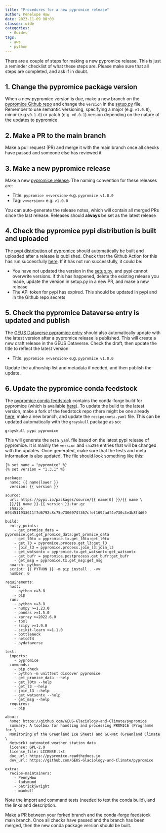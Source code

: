 ```yaml
---
title: "Procedures for a new pypromice release"
author: Penelope How
date: 2023-11-09 00:00
classes: wide
categories:
  - Guides
tags: 
  - aws
  - python
---
```


There are a couple of steps for making a new pypromice release. This is just a reminder checklist of what these steps are. Please make sure that all steps are completed, and ask if in doubt.

## 1. Change the pypromice package version
When a new pypromice version is due, make a new branch on the [pypromice Github repo](https://github.com/GEUS-Glaciology-and-Climate/pypromice) and change the `version` in the [setup.py](https://github.com/GEUS-Glaciology-and-Climate/pypromice/blob/main/setup.py) file. Remember to use semantic versioning, specifying a major (e.g. `v1.0.0`), minor (e.g.`v0.1.0`) or patch (e.g. `v0.0.1`) version depending on the nature of the updates to pypromice

## 2. Make a PR to the main branch
Make a pull request (PR) and merge it with the main branch once all checks have passed and someone else has reviewed it

## 3. Make a new pypromice release
Make a new [pypromice release](https://github.com/GEUS-Glaciology-and-Climate/pypromice/releases). The naming convention for these releases are:

- Title: `pypromice v<version>` e.g. `pypromice v1.0.0`
- Tag: `v<version>` e.g. `v1.0.0`

You can auto-generate the release notes, which will contain all merged PRs since the last release. Releases should **always** be set as the latest release

## 4. Check the pypromice pypi distribution is built and uploaded
The [pypi distribution of pypromice](https://pypi.org/project/pypromice/) should automatically be built and uploaded after a release is published. Check that the Github Action for this has run successfully [here](https://github.com/GEUS-Glaciology-and-Climate/pypromice/actions/workflows/pypi-publish.yml). If it has not run successfully, it could be:

- You have not updated the version in the [setup.py](https://github.com/GEUS-Glaciology-and-Climate/pypromice/blob/main/setup.py), and pypi cannot overwrite versions. If this has happened, delete the existing release you made, update the version in setup.py in a new PR, and make a new release
- The API token for pypi has expired. This should be updated in pypi and in the Github repo secrets

## 5. Check the pypromice Dataverse entry is updated and publish
The [GEUS Dataverse pypromice entry](https://doi.org/10.22008/FK2/3TSBF0) should also automatically update with the latest version after a pypromice release is published. This will create a new draft release in the GEUS Dataverse. Check the draft, then update the title to reflect the latest version:

- Title: `pypromice v<version>` e.g. `pypromice v1.0.0`

Update the authorship list and metadata if needed, and then publish the update.

## 6. Update the pypromice conda feedstock
The [pypromice conda feedstock](https://github.com/conda-forge/pypromice-feedstock) contains the conda-forge build for pypromice (which is available [here](https://anaconda.org/conda-forge/pypromice)). To update the build to the latest version, make a fork of the feedstock repo (there might be one already [here](https://github.com/GEUS-Glaciology-and-Climate/pypromice-feedstock), make a new branch, and update the `recipe/meta.yaml` file. This can be updated automatically with the `grayskull` package as so:

```
grayskull pypi pypromice
```

This will generate the `meta.yaml` file based on the latest pypi release of pypromice. It is mainly the `version` and `sha256` entries that will be changed with the updates. Once generated, make sure that the tests and meta information is also updated. The file should look something like this:

```
{% set name = "pypromice" %}
{% set version = "1.3.1" %}

package:
  name: {{ name|lower }}
  version: {{ version }}

source:
  url: https://pypi.io/packages/source/{{ name[0] }}/{{ name \
  }}/{{ name }}-{{ version }}.tar.gz
  sha256: 6934511933611f7d6792c8c75e7306974f367cfef1692adf4e730c3e3b8f4d69

build:
  entry_points:
    - get_promice_data = pypromice.get.get_promice_data:get_promice_data
    - get_l0tx = pypromice.tx.get_l0tx:get_l0tx
    - get_l3 = pypromice.process.get_l3:get_l3
    - join_l3 = pypromice.process.join_l3:join_l3
    - get_watsontx = pypromice.tx.get_watsontx:get_watsontx
    - get_bufr = pypromice.postprocess.get_bufr:get_bufr
    - get_msg = pypromice.tx.get_msg:get_msg
  noarch: python
  script: {{ PYTHON }} -m pip install . -vv
  number: 0

requirements:
  host:
    - python >=3.8
    - pip
  run:
    - python >=3.8
    - numpy >=1.23.0
    - pandas >=1.5.0
    - xarray >=2022.6.0
    - toml
    - scipy >=1.9.0
    - scikit-learn >=1.1.0
    - bottleneck
    - netcdf4
    - pydataverse

test:
  imports:
    - pypromice
  commands:
    - pip check
    - python -m unittest discover pypromice
    - get_promice_data --help
    - get_l0tx --help
    - get_l3 --help
    - join_l3 --help
    - get_watsontx --help
    - get_msg --help
  requires:
    - pip

about:
  home: https://github.com/GEUS-Glaciology-and-Climate/pypromice
  summary: A toolbox for handling and processing PROMICE (Programme for \
  Monitoring of the Greenland Ice Sheet) and GC-Net (Greenland Climate \
  Network) automated weather station data
  license: GPL-2.0
  license_file: LICENSE.txt
  doc_url: https://pypromice.readthedocs.io
  dev_url: https://github.com/GEUS-Glaciology-and-Climate/pypromice

extra:
  recipe-maintainers:
    - PennyHow
    - ladsmund
    - patrickjwright
    - mankoff
```

Note the import and command tests (needed to test the conda build), and the links and description. 

Make a PR between your forked branch and the conda-forge feedstock main branch. Once all checks have passed and the branch has been merged, then the new conda package version should be built.
